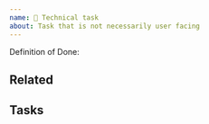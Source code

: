 ```yaml
---
name: 🔨 Technical task
about: Task that is not necessarily user facing
---
```


Definition of Done:

<!--
- [ ] a scenario that should be covered
- [ ] a pull request to be merged
-->

## Related

<!--

Use for the Definition of Ready: possible unknowns or blockers that need to be addressed before starting to work on this task.

- Requires information from https://...
- Blocked by #123; blocks #456.
- Related to #789.
-->

## Tasks

<!--
- [ ] Do something
- [ ] Do another thing
  - [ ] And something else
-->

